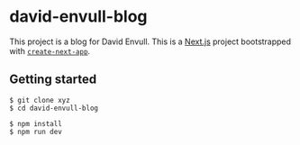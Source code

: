 # david-envull-blog

This project is a blog for David Envull. This is a [Next.js](https://nextjs.org/) project bootstrapped with [`create-next-app`](https://github.com/vercel/next.js/tree/canary/packages/create-next-app).

## Getting started

```shell
$ git clone xyz 
$ cd david-envull-blog

$ npm install
$ npm run dev
```
